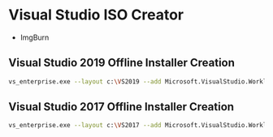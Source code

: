 

# Visual Studio ISO Creator
* ImgBurn

## Visual Studio 2019 Offline Installer Creation
```sh
vs_enterprise.exe --layout c:\VS2019 --add Microsoft.VisualStudio.Workload.ManagedDesktop --add Microsoft.VisualStudio.Workload.NetWeb --add Component.GitHub.VisualStudio --add Microsoft.VisualStudio.Workload.Office  --includeOptional --add Microsoft.VisualStudio.Workload.NativeDesktop --includeRecommended --lang en-US
```

## Visual Studio 2017 Offline Installer Creation
```sh
vs_enterprise.exe --layout c:\VS2017 --add Microsoft.VisualStudio.Workload.ManagedDesktop --add Microsoft.VisualStudio.Workload.NetWeb --add Component.GitHub.VisualStudio --add Microsoft.VisualStudio.Workload.Office  --includeOptional --add Microsoft.VisualStudio.Workload.NativeDesktop --includeRecommended --lang en-US
```
